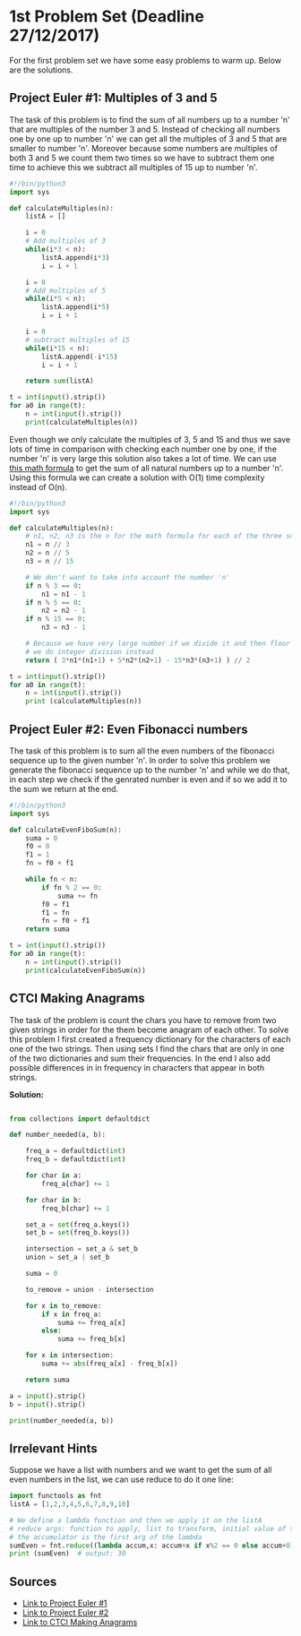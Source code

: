# 1st Problem Set (Deadline 27/12/2017)

For the first problem set we have some easy problems to warm up. Below are the solutions.

## Project Euler #1: Multiples of 3 and 5

The task of this problem is to find the sum of all numbers up to a number 'n' that are multiples of the number 3 and 5. Instead of checking all numbers one by one up to number 'n' we can get all the multiples of 3 and 5 that are smaller to number 'n'. Moreover because some numbers are multiples of both 3 and 5 we count them two times so we have to subtract them one time to achieve this we subtract all multiples of 15 up to number 'n'.

```python
#!/bin/python3
import sys

def calculateMultiples(n):
    listA = []

    i = 0
    # Add multiples of 3
    while(i*3 < n):
        listA.append(i*3)
        i = i + 1

    i = 0
    # Add multiples of 5
    while(i*5 < n):
        listA.append(i*5)
        i = i + 1

    i = 0
    # subtract multiples of 15
    while(i*15 < n):
        listA.append(-i*15)
        i = i + 1

    return sum(listA)

t = int(input().strip())
for a0 in range(t):
    n = int(input().strip())
    print(calculateMultiples(n))

```

Even though we only calculate the multiples of 3, 5 and 15 and thus we save lots of time in comparison with checking each number one by one, if the number 'n' is very large this solution also takes a lot of time. We can use [this math formula](https://en.wikipedia.org/wiki/1_%2B_2_%2B_3_%2B_4_%2B_%E2%8B%AF) to get the sum of all natural numbers up to a number 'n'. Using this formula we can create a solution with O(1) time complexity instead  of O(n).

```python
#!/bin/python3
import sys

def calculateMultiples(n):
    # n1, n2, n3 is the n for the math formula for each of the three sums
    n1 = n // 3
    n2 = n // 5
    n3 = n // 15

    # We don't want to take into account the number 'n'
    if n % 3 == 0:
        n1 = n1 - 1
    if n % 5 == 0:
        n2 = n2 - 1
    if n % 15 == 0:
        n3 = n3 - 1

    # Because we have very large number if we divide it and then floor it we have error
    # we do integer division instead
    return ( 3*n1*(n1+1) + 5*n2*(n2+1) - 15*n3*(n3+1) ) // 2

t = int(input().strip())
for a0 in range(t):
    n = int(input().strip())
    print (calculateMultiples(n))

```

## Project Euler #2: Even Fibonacci numbers

The task of this problem is to sum all the even numbers of the fibonacci sequence up to the given number 'n'. In order to solve this problem we generate the fibonacci sequence up to the number 'n' and while we do that, in each step we check if the genrated number is even and if so we add it to the sum we return at the end.

```python
#!/bin/python3
import sys

def calculateEvenFiboSum(n):
    suma = 0
    f0 = 0
    f1 = 1
    fn = f0 + f1

    while fn < n:
        if fn % 2 == 0:
            suma += fn
        f0 = f1
        f1 = fn
        fn = f0 + f1
    return suma

t = int(input().strip())
for a0 in range(t):
    n = int(input().strip())
    print(calculateEvenFiboSum(n))

```

## CTCI Making Anagrams

The task of the problem is count the chars you have to remove from two given strings in order for the them become anagram of each other. To solve this problem I first created a frequency dictionary for the characters of each one of the two strings. Then using sets I find the chars that are only in one of the two dictionaries and sum their frequencies. In the end I also add possible differences in in frequency in characters that appear in both strings.

**Solution:**

```python

from collections import defaultdict

def number_needed(a, b):

    freq_a = defaultdict(int)
    freq_b = defaultdict(int)

    for char in a:
        freq_a[char] += 1

    for char in b:
        freq_b[char] += 1

    set_a = set(freq_a.keys())
    set_b = set(freq_b.keys())

    intersection = set_a & set_b
    union = set_a | set_b

    suma = 0

    to_remove = union - intersection

    for x in to_remove:
        if x in freq_a:
            suma += freq_a[x]
        else:
            suma += freq_b[x]

    for x in intersection:
        suma += abs(freq_a[x] - freq_b[x])

    return suma

a = input().strip()
b = input().strip()

print(number_needed(a, b))

```

## Irrelevant Hints

Suppose we have a list with numbers and we want to get the sum of all even numbers in the list, we can use reduce to do it one line:

```python
import functools as fnt
listA = [1,2,3,4,5,6,7,8,9,10]

# We define a lambda function and then we apply it on the listA
# reduce args: function to apply, list to transform, initial value of the accumulator
# the accumulator is the first arg of the lambda
sumEven = fnt.reduce((lambda accum,x: accum+x if x%2 == 0 else accum+0), listA, 0)
print (sumEven)  # output: 30
```

## Sources

- [Link to Project Euler #1](https://www.hackerrank.com/contests/projecteuler/challenges/euler001)
- [Link to Project Euler #2](https://www.hackerrank.com/contests/projecteuler/challenges/euler002)
- [Link to CTCI Making Anagrams](https://www.hackerrank.com/challenges/ctci-making-anagrams/problem)